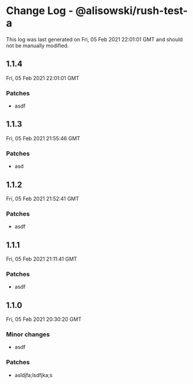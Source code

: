 # Change Log - @alisowski/rush-test-a

This log was last generated on Fri, 05 Feb 2021 22:01:01 GMT and should not be manually modified.

## 1.1.4
Fri, 05 Feb 2021 22:01:01 GMT

### Patches

- asdf

## 1.1.3
Fri, 05 Feb 2021 21:55:46 GMT

### Patches

- asd

## 1.1.2
Fri, 05 Feb 2021 21:52:41 GMT

### Patches

- asdf

## 1.1.1
Fri, 05 Feb 2021 21:11:41 GMT

### Patches

- asdf

## 1.1.0
Fri, 05 Feb 2021 20:30:20 GMT

### Minor changes

- asdf

### Patches

- asldjfa;lsdfjka;s

